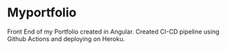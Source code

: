 # Myportfolio

Front End of my Portfolio created in Angular.
Created CI-CD pipeline using Github Actions and deploying on Heroku.
